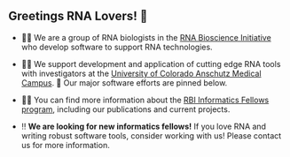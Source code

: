## Greetings RNA Lovers! 👋

* 🙋‍♀️ We are a group of RNA biologists in the [RNA Bioscience Initiative](https://medschool.cuanschutz.edu/rbi)
  who develop software to support RNA technologies.
  
* 👩‍💻 We support development and application of cutting edge RNA tools with investigators at the
  [University of Colorado Anschutz Medical Campus](https://www.cuanschutz.edu). 📍 Our major software efforts are pinned below.

* 💁‍♂️ You can find more information about the
  [RBI Informatics Fellows program](https://medschool.cuanschutz.edu/rbi/training-and-education/informatics-fellows-program),
  including our publications and current projects.
  
* ‼️ **We are looking for new informatics fellows!** If you love RNA and writing robust software tools, consider working with us! Please contact us for more information.
